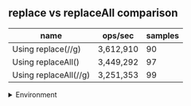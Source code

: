 ## replace vs replaceAll comparison

|name|ops/sec|samples|
|-|-|-|
|Using replace(//g)|3,612,910|90|
|Using replaceAll()|3,449,292|97|
|Using replaceAll(//g)|3,251,353|99|


<details>
<summary>Environment</summary>

* __Machine:__ linux x64 | 4 vCPUs | 7.6GB Mem
* __Run:__ Tue Nov 07 2023 22:39:39 GMT+0000 (Coordinated Universal Time)
</details>

<!--
{"environment":{"platform":"linux","arch":"x64","cpus":4,"totalMemory":7.6085662841796875},"benchmarks":[{"name":"Using replace(//g)","opsSec":3612910.0909649627,"samples":5},{"name":"Using replaceAll()","opsSec":3449292.216967881,"samples":4},{"name":"Using replaceAll(//g)","opsSec":3251352.6419147905,"samples":4}]}-->
